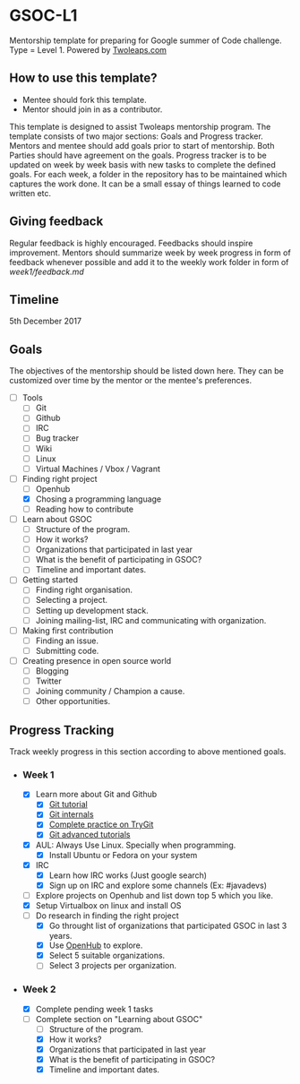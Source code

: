 # GSOC-L1
Mentorship template for preparing for Google summer of Code challenge. Type = Level 1. Powered by [Twoleaps.com](www.twoleaps.com)

## How to use this template?

- Mentee should fork this template.
- Mentor should join in as a contributor.

This template is designed to assist Twoleaps mentorship program. The template consists of two 
major sections: Goals and Progress tracker. Mentors and mentee should add goals prior to start of 
mentorship. Both Parties should have agreement on the goals. Progress tracker is to be updated on week
by week basis with new tasks to complete the defined goals. For each week, a folder in the repository
has to be maintained which captures the work done. It can be a small essay of things learned to code
written etc.

## Giving feedback

Regular feedback is highly encouraged. Feedbacks should inspire improvement. Mentors should summarize week by week progress in form of feedback whenever possible and add it to the weekly work folder in form of *week1/feedback.md*

## Timeline

5th December 2017

## Goals
The objectives of the mentorship should be listed down here. They can be customized over time by the mentor
or the mentee's preferences.

- [ ] Tools
    - [ ] Git
    - [ ] Github
    - [ ] IRC
    - [ ] Bug tracker
    - [ ] Wiki
    - [ ] Linux
    - [ ] Virtual Machines / Vbox / Vagrant

- [ ] Finding right project
    - [ ] Openhub
    - [x] Chosing a programming language
    - [ ] Reading how to contribute

- [ ] Learn about GSOC
    - [ ] Structure of the program.
    - [ ] How it works?
    - [ ] Organizations that participated in last year
    - [ ] What is the benefit of participating in GSOC?
    - [ ] Timeline and important dates.

- [ ] Getting started
    - [ ] Finding right organisation.
    - [ ] Selecting a project.
    - [ ] Setting up development stack.
    - [ ] Joining mailing-list, IRC and communicating with organization.

- [ ] Making first contribution
    - [ ] Finding an issue.
    - [ ] Submitting code.

- [ ] Creating presence in open source world
    - [ ] Blogging
    - [ ] Twitter
    - [ ] Joining community / Champion a cause.
    - [ ] Other opportunities.

## Progress Tracking

Track weekly progress in this section according to above mentioned goals.

- ### Week 1 
    - [x] Learn more about Git and Github
    	- [x] [Git tutorial](https://www.youtube.com/watch?v=SWYqp7iY_Tc)
	    - [x] [Git internals](https://www.youtube.com/watch?v=GFNPoHGeVDM)
    	- [x] [Complete practice on TryGit](https://try.github.io/levels/1/challenges/1)
        - [x] [Git advanced tutorials](https://www.youtube.com/watch?v=0SJCYPsef54)
    - [x] AUL: Always Use Linux. Specially when programming.
        - [x] Install Ubuntu or Fedora on your system
    - [x] IRC
    	- [x] Learn how IRC works (Just google search)
	    - [x] Sign up on IRC and explore some channels (Ex: #javadevs)
    - [ ] Explore projects on Openhub and list down top 5 which you like.
    - [x] Setup Virtualbox on linux and install OS
    - [ ] Do research in finding the right project
        - [x] Go throught list of organizations that participated GSOC in last 3 years.
        - [x] Use [OpenHub](https://www.openhub.net) to explore.
        - [x] Select 5 suitable organizations.
        - [ ] Select 3 projects per organization.
	
- ### Week 2
    - [x] Complete pending week 1 tasks
    - [ ] Complete section on "Learning about GSOC"
        - [ ] Structure of the program.
        - [x] How it works?
        - [x] Organizations that participated in last year
        - [x] What is the benefit of participating in GSOC?
        - [x] Timeline and important dates.
